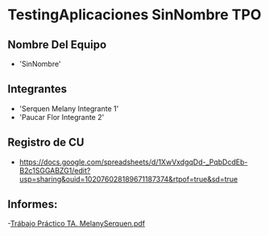 # TestingAplicaciones SinNombre TPO

## Nombre Del Equipo
- 'SinNombre'

## Integrantes
- 'Serquen Melany Integrante 1'
- 'Paucar Flor Integrante 2'

## Registro de CU
- https://docs.google.com/spreadsheets/d/1XwVxdgqDd-_PqbDcdEb-B2c1SGGABZG1/edit?usp=sharing&ouid=102076028189671187374&rtpof=true&sd=true
 
 ## Informes: 
 -[Trábajo Práctico TA. MelanySerquen.pdf](https://github.com/melanyS1/TestingAplicaciones----TPO/files/10112350/Trabajo.Practico.TA.MelanySerquen.pdf)

